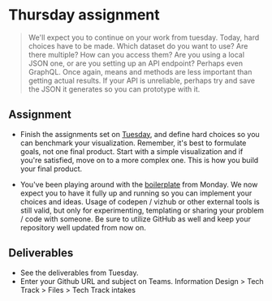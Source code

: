 # Thursday assignment

> We'll expect you to continue on your work from tuesday. Today, hard choices have to be made. Which dataset do you want to use? Are there multiple? How can you access them? Are you using a local JSON one, or are you setting up an API endpoint? Perhaps even GraphQL. Once again, means and methods are less important than getting actual results. If your API is unreliable, perhaps try and save the JSON it generates so you can prototype with it.

## Assignment

 - Finish the assignments set on [Tuesday](./TUESDAY.md), and define hard choices so you can benchmark your visualization. Remember, it's best to formulate goals, not one final product. Start with a simple visualization and if you're satisfied, move on to a more complex one. This is how you build your final product.

 - You've been playing around with the [boilerplate](../boilerplate) from Monday. We now expect you to have it fully up and running so you can implement your choices and ideas. Usage of codepen / vizhub or other external tools is still valid, but only for experimenting, templating or sharing your problem / code with someone. Be sure to utilize GitHub as well and keep your repository well updated from now on.

## Deliverables

 - See the deliverables from Tuesday.
 - Enter your Github URL and subject on Teams. Information Design > Tech Track > Files > Tech Track intakes


